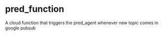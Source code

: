 # pred_function
A cloud function that triggers the pred_agent whenever new topic comes in google pubsub
